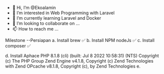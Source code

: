 - 👋 Hi, I’m @Ekoalamin
- 👀 I’m interested in Web Programming with Laravel
- 🌱 I’m currently learning Laravel and Docker
- 💞️ I’m looking to collaborate on ...
- 📫 How to reach me ...

<!---
Ekoalamin/Ekoalamin is a ✨ special ✨ repository because its `README.md` (this file) appears on your GitHub profile.
You can click the Preview link to take a look at your changes.
--->
Milestone
--Persiapan
a. Install brew ✅
b. Install NPM nodeJs ✅
c. Install composer ✅

d. Install Aphace
     PHP 8.1.8 (cli) (built: Jul  8 2022 10:58:31) (NTS)
Copyright (c) The PHP Group
Zend Engine v4.1.8, Copyright (c) Zend Technologies
    with Zend OPcache v8.1.8, Copyright (c), by Zend Technologies
e. 
